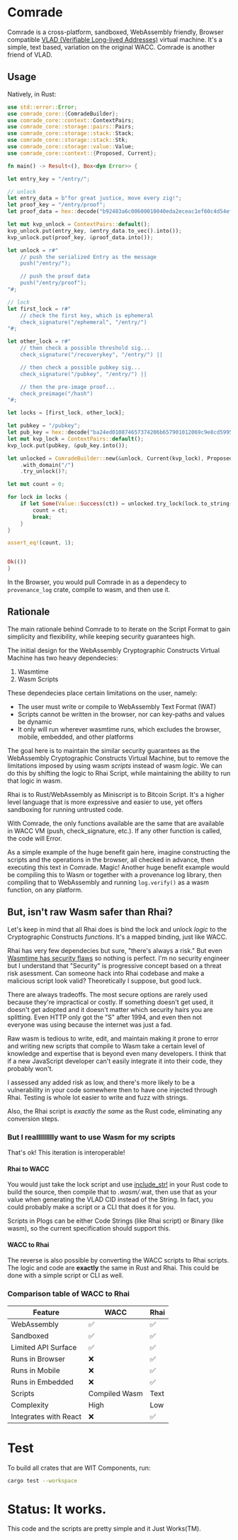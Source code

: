 # Comrade

Comrade is a cross-platform, sandboxed, WebAssembly friendly, Browser compatible [VLAD (Verifiable Long-lived Addresses)](https://github.com/cryptidtech/provenance-specifications/blob/main/specifications/wacc.md) virtual machine. It's a simple, text based, variation on the original WACC. Comrade is another friend of VLAD.

## Usage

Natively, in Rust:

```rust
use std::error::Error;
use comrade_core::{ComradeBuilder};
use comrade_core::context::ContextPairs;
use comrade_core::storage::pairs::Pairs;
use comrade_core::storage::stack::Stack;
use comrade_core::storage::stack::Stk;
use comrade_core::storage::value::Value; 
use comrade_core::context::{Proposed, Current};

fn main() -> Result<(), Box<dyn Error>> {

let entry_key = "/entry/";

// unlock
let entry_data = b"for great justice, move every zig!";
let proof_key = "/entry/proof";
let proof_data = hex::decode("b92483a6c00600010040eda2eceac1ef60c4d54efc7b50d86b198ba12358749e5069dbe0a5ca6c3e7e78912a21c67a18a4a594f904e7df16f798d929d7a8cee57baca89b4ed0dfd1c801").unwrap();

let mut kvp_unlock = ContextPairs::default();
kvp_unlock.put(entry_key, &entry_data.to_vec().into());
kvp_unlock.put(proof_key, &proof_data.into());

let unlock = r#"
    // push the serialized Entry as the message
    push("/entry/"); 

    // push the proof data
    push("/entry/proof");
"#;

// lock
let first_lock = r#"
    // check the first key, which is ephemeral
    check_signature("/ephemeral", "/entry/")
"#;

let other_lock = r#"
    // then check a possible threshold sig...
    check_signature("/recoverykey", "/entry/") ||

    // then check a possible pubkey sig...
    check_signature("/pubkey", "/entry/") ||

    // then the pre-image proof...
    check_preimage("/hash")
"#;

let locks = [first_lock, other_lock];

let pubkey = "/pubkey";
let pub_key = hex::decode("ba24ed010874657374206b657901012069c9e8cd599542b5ff7e4cdc4265847feb9785330557edd6a9edae741ed4c3b2").unwrap();
let mut kvp_lock = ContextPairs::default();
kvp_lock.put(pubkey, &pub_key.into());

let unlocked = ComradeBuilder::new(&unlock, Current(kvp_lock), Proposed(kvp_unlock))
    .with_domain("/")
    .try_unlock()?;

let mut count = 0;

for lock in locks {
    if let Some(Value::Success(ct)) = unlocked.try_lock(lock.to_string())? {
        count = ct;
        break;
    }
}

assert_eq!(count, 1);


Ok(())
}
```

In the Browser, you would pull Comrade in as a dependecy to `provenance_log` crate, compile to wasm, and then use it. 

## Rationale

The main rationale behind Comrade to to iterate on the Script Format to gain simplicity and flexibility, while keeping security guarantees high.

The initial design for the WebAssembly Cryptographic Constructs Virtual Machine has two heavy dependecies:
1. Wasmtime
2. Wasm Scripts

These dependecies place certain limitations on the user, namely:
- The user must write or compile to WebAssembly Text Format (WAT)
- Scripts cannot be written in the browser, nor can key-paths and values be dynamic
- It only will run wherever wasmtime runs, which excludes the browser, mobile, embedded, and other platforms

The goal here is to maintain the similar security guarantees as the WebAssembly Cryptographic Constructs Virtual Machine, but to remove the limitations imposed by using wasm _scripts_ instead of wasm _logic_. We can do this by shifting the logic to Rhai Script, while maintaining the ability to run that logic in wasm.

Rhai is to Rust/WebAssembly as Miniscript is to Bitcoin Script. It's a higher level language that is more expressive and easier to use, yet offers sandboxing for running untrusted code.

With Comrade, the only functions available are the same that are available in WACC VM (push, check_signature, etc.). If any other function is called, the code will Error.

As a simple example of the huge benefit gain here, imagine constructing the scripts and the operations in the browser, all checked in advance, then executing this text in Comrade. Magic! Another huge benefit example would be compiling this to Wasm or together with a provenance log library, then compiling that to WebAssembly and running `log.verify()` as a wasm function, on any platform.

## But, isn't raw Wasm safer than Rhai?

Let's keep in mind that all Rhai does is bind the lock and unlock _logic_ to the Cryptographic Constructs _functions_. It's a mapped binding, just like WACC.

Rhai has very few dependecies but sure, "there's always a risk." But even [Wasmtime has security flaws](https://www.opencve.io/cve?vendor=bytecodealliance&product=wasmtime) so nothing is perfect. I'm no security engineer but I understand that "Security" is progressive concept based on a threat risk asessment. Can someone hack into Rhai codebase and make a malicious script look valid? Theoretically I suppose, but good luck.   

There are always tradeoffs. The most secure options are rarely used because they're impractical or costly. If something doesn't get used, it doesn't get adopted and it doesn't matter which security hairs you are splitting. Even HTTP only got the "S" after 1994, and even then not everyone was using because the internet was just a fad.

Raw wasm is tedious to write, edit, and maintain making it prone to error and writing new scripts that compile to Wasm take a certain level of knowledge and expertise that is beyond even many developers. I think that if a new JavaScript developer can't easily integrate it into their code, they probably won't. 

I assessed any added risk as low, and there's more likely to be a vulnerability in your code somewhere then to have one injected through Rhai. Testing is whole lot easier to write and fuzz with strings.

Also, the Rhai script is _exactly the same_ as the Rust code, eliminating any conversion steps.

### But I reallllllllly want to use Wasm for my scripts

That's ok! This iteration is interoperable!

#### Rhai to WACC

You would just take the lock script and use [include_str!](https://doc.rust-lang.org/std/macro.include_str.html) in your Rust code to build the source, then compile that to *.wasm/*.wat, then use that as your value when generating the VLAD CID instead of the String. In fact, you could probably make a script or a CLI that does it for you.

Scripts in Plogs can be either Code Strings (like Rhai script) or Binary (like wasm), so the current specification should support this.

#### WACC to Rhai

The reverse is also possible by converting the WACC scripts to Rhai scripts. The logic and code are **exactly** the same in Rust and Rhai. This could be done with a simple script or CLI as well.

### Comparison table of WACC to Rhai 

| Feature | WACC | Rhai |
| --- | --- | --- | 
| WebAssembly | :white_check_mark: | :white_check_mark: |
| Sandboxed | :white_check_mark: | :white_check_mark: |
| Limited API Surface | :white_check_mark: | :white_check_mark: |
| Runs in Browser | :x: | :white_check_mark: |
| Runs in Mobile | :x: | :white_check_mark: |
| Runs in Embedded | :x: | :white_check_mark: |
| Scripts | Compiled Wasm | Text |
| Complexity | High | Low |
| Integrates with React | :x: | :white_check_mark: |

# Test

To build all crates that are WIT Components, run:

```sh
cargo test --workspace
```

# Status: It works.

This code and the scripts are pretty simple and it Just Works(TM).
